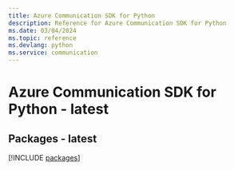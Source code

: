 ```yaml
---
title: Azure Communication SDK for Python
description: Reference for Azure Communication SDK for Python
ms.date: 03/04/2024
ms.topic: reference
ms.devlang: python
ms.service: communication
---
```

# Azure Communication SDK for Python - latest
## Packages - latest
[!INCLUDE [packages](communication-index.md)]